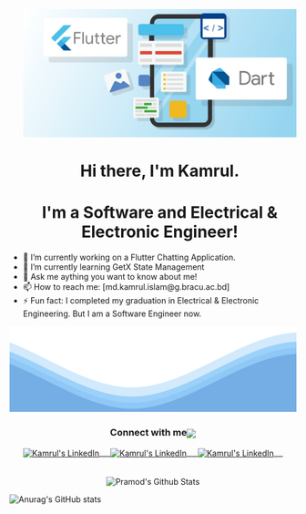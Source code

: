 <!DOCTYPE html>
<html lang="en">
<head>
    <meta charset="UTF-8">
    <meta http-equiv="X-UA-Compatible" content="IE=edge">
    <meta name="viewport" content="width=device-width, initial-scale=1.0">
</head>
<body>
    <p align="center">
        <ul>   
          <img src="https://github.com/nahidnsu152/nahidnsu152/blob/main/images/1.jpeg" />
          <h1 align="center">Hi there, I'm Kamrul.</h1>
          <h1 align="center">I'm a Software and Electrical & Electronic Engineer!</h1>
          <li> 🔭 I’m currently working on a Flutter Chatting Application.</li>
          <li> 🌱 I’m currently learning GetX State Management</li>
          <li> 💬 Ask me aything you want to know about me!</li>
          <li> 📫 How to reach me: [md.kamrul.islam@g.bracu.ac.bd]</li>
          <li> ⚡ Fun fact: I completed my graduation in Electrical & Electronic Engineering. But I am a Software Engineer now.</li>
        </ul>
      </p>	
      <img src="https://raw.githubusercontent.com/fredgrott/FredGrott/gh-pages/waves.svg" width="100%" height="150">
      <div align="center">
        <h3 align="center">Connect with me<img align="center" src="https://github.com/rajput2107/rajput2107/blob/master/Assets/Handshake.gif" height="33px" /></h3> 
      </div> 
    <p align="center">
       <a href="https://www.linkedin.com/in/nahid-nsu152" target=”_blank”>
        <img align="center" alt="Kamrul's LinkedIn" width="30px" src="https://www.vectorlogo.zone/logos/linkedin/linkedin-icon.svg" /> &nbsp; &nbsp;
        </a> 
        <a href="#" target=”_blank”>
            <img align="center" alt="Kamrul's LinkedIn" width="30px" src="https://www.vectorlogo.zone/logos/twitter/twitter-tile.svg" /> &nbsp; &nbsp;
        </a>
        <a href="#" target=”_blank”>
                <img align="center" alt="Kamrul's LinkedIn" width="30px" src="https://www.vectorlogo.zone/logos/facebook/facebook-official.svg" /> &nbsp; &nbsp;
        </a>
        <br/>
        <br/>
        <p align="center">
       <img align="center" src="https://github-readme-stats.vercel.app/api?username=mdkamrulislam-web&count_private=true&theme=chartreuse-dark&show_icons=true" alt="Pramod's Github            Stats">
        </p>
       </a> 
    </p>
</body>
</html>

![Anurag's GitHub stats](https://github-readme-stats.vercel.app/api?username=mdkamrulislam-web&theme=chartreuse-dark&show_icons=true)

